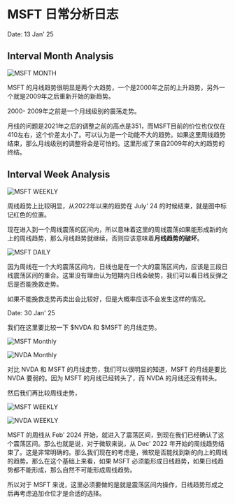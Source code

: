 # MSFT 日常分析日志

Date: 13 Jan' 25

## Interval Month Analysis

![MSFT MONTH](https://www.tradingview.com/x/rfCtNuN1/)

MSFT 的月线趋势很明显是两个大趋势，一个是2000年之前的上升趋势，另外一个就是2009年之后重新开始的新趋势。

2000- 2009年之前是一个月线级别的震荡走势。

月线的问题是2021年之后的调整之前的高点是351，而MSFT目前的价位也仅仅在410左右，这个价差太小了。可以认为是一个动能不大的趋势。如果这里周线趋势结束，那么月线级别的调整将会是可怕的。这里形成了来自2009年的大的趋势的终结。

## Interval Week Analysis

![MSFT WEEKLY](https://www.tradingview.com/x/q6C6Y0dE/)

周线趋势上比较明显，从2022年以来的趋势在 July' 24 的时候结束，就是图中标记红色的位置。

现在进入到一个周线震荡的区间内，所以意味着这里的周线震荡如果能形成新的向上的周线趋势，那么月线趋势就继续，否则应该意味着**月线趋势的破坏**。

![MSFT DAILY](https://www.tradingview.com/x/eL4ylOQr/)

因为周线在一个大的震荡区间内，日线也是在一个大的震荡区间内，应该是三段日线震荡区间的重合。这里没有理由认为短期内日线会破势，我们可以看日线反弹之后是否能挽救走势。

如果不能挽救走势再卖出会比较好，但是大概率应该不会发生这样的情况。


Date: 30 Jan' 25

我们在这里要比较一下 $NVDA 和 $MSFT 的月线走势。


![MSFT Monthly](https://www.tradingview.com/x/Y6MFgqtb/)

![NVDA Monthly](https://www.tradingview.com/x/pUAPODrn/)

对比 NVDA 和 MSFT 的月线走势，我们可以很明显的知道，MSFT 的月线是要比 NVDA 要弱的。因为 MSFT 的月线已经转头了，而 NVDA 的月线还没有转头。

然后我们再比较周线走势，

![MSFT WEEKLY](https://www.tradingview.com/x/pUAPODrn/)

![NVDA WEEKLY](https://www.tradingview.com/x/vLMdrndC/)

MSFT 的周线从 Feb' 2024 开始，就进入了震荡区间，到现在我们已经确认了这个震荡区间。那么也就是说，对于微软来说，从 Dec' 2022 年开始的周线趋势结束了。这是非常明确的。那么我们现在的考虑是，微软是否能找到新的向上的周线的趋势。那么在这个基础上来看，如果 MSFT 必须能形成日线趋势，如果日线趋势都不能形成，那么自然不可能形成周线趋势。

所以对于 MSFT 来说，这里必须要做的是就是震荡区间内操作，日线趋势形成之后再考虑追加仓位才是合适的选择。




